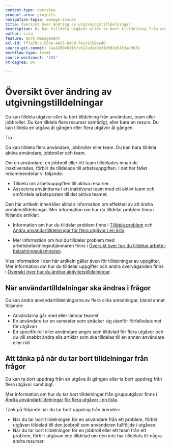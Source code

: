 ```yaml
---
content-type: overview
product-area: projects
navigation-topic: manage-issues
title: Översikt över ändring av utgivningstilldelningar
description: Du kan tilldela utgåvor eller ta bort tilldelning från användare, team eller jobbroller. Du kan tilldela flera resurser samtidigt, eller bara en resurs. Du kan tilldela en utgåva åt gången eller flera utgåvor åt gången.
author: Lisa
feature: Work Management
exl-id: ff7a7bcc-553e-4425-b80d-741c9150aed0
source-git-commit: 7aa420946115fc612ad1d9e310583e5453ae0678
workflow-type: tm+mt
source-wordcount: '424'
ht-degree: 0%

---
```


# Översikt över ändring av utgivningstilldelningar

Du kan tilldela utgåvor eller ta bort tilldelning från användare, team eller jobbroller. Du kan tilldela flera resurser samtidigt, eller bara en resurs. Du kan tilldela en utgåva åt gången eller flera utgåvor åt gången.

>[!TIP]
>
>Du kan tilldela flera användare, jobbroller eller team. Du kan bara tilldela aktiva användare, jobbroller och team.
>
>Om en användare, en jobbroll eller ett team tilldelades innan de inaktiverades, förblir de tilldelade till arbetsuppgiften. I det här fallet rekommenderar vi följande:
>
>* Tilldela om arbetsuppgiften till aktiva resurser.
>* Associera användarna i ett inaktiverat team med ett aktivt team och omfördela arbetsposten till det aktiva teamet.

Den här artikeln innehåller allmän information om effekten av att ändra problemtilldelningar. Mer information om hur du tilldelar problem finns i följande artiklar:

* Information om hur du tilldelar problem finns i [Tilldela problem](../../../manage-work/issues/manage-issues/assign-issues.md) och [Ändra användartilldelningar för flera utgåvor i en lista](../../../manage-work/issues/manage-issues/edit-assignments-for-multiple-issues.md).

* Mer information om hur du tilldelar problem med arbetsbelastningsutjämnaren finns i [Översikt över hur du tilldelar arbete i belastningsutjämnaren](../../../resource-mgmt/workload-balancer/assign-work-in-workload-balancer.md).

Viss information i den här artikeln gäller även för tilldelningar av uppgifter. Mer information om hur du tilldelar uppgifter och andra överväganden finns i [Översikt över hur du ändrar aktivitetstilldelningar](../../../manage-work/tasks/assign-tasks/modify-task-assignments-overview.md).

## När användartilldelningar ska ändras i frågor

Du kan ändra användartilldelningarna av flera olika anledningar, bland annat följande:

* Användarna går med eller lämnar teamet
* En användare tar en semester som sträcker sig utanför förfallodatumet för utgåvan
* En specifik roll eller användare anges som tilldelad för flera utgåvor och du vill snabbt ändra alla artiklar som ska tilldelas till en annan användare eller roll

## Att tänka på när du tar bort tilldelningar från frågor

Du kan ta bort uppdrag från en utgåva åt gången eller ta bort uppdrag från flera utgåvor samtidigt.

Mer information om hur du tar bort tilldelningar från grupputgåvor finns i [Ändra användartilldelningar för flera utgåvor i en lista](../../../manage-work/issues/manage-issues/edit-assignments-for-multiple-issues.md).

Tänk på följande när du tar bort uppdrag från ärenden:

* När du tar bort tilldelningen för en användare från ett problem, förblir utgåvan tilldelad till den jobbroll som användaren fullföljde i utgåvan.
* När du tar bort tilldelningen för en jobbroll eller ett team från ett problem, förblir utgåvan inte tilldelad om den inte har tilldelats till några andra resurser.

